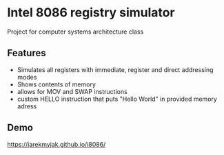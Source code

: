 # Intel 8086 registry simulator
Project for computer systems architecture class
## Features
 - Simulates all registers with immediate, register and direct addressing modes
 - Shows contents of memory
 - allows for MOV and SWAP instructions
 - custom HELLO instruction that puts "Hello World" in provided memory adress
## Demo
https://jarekmyjak.github.io/i8086/